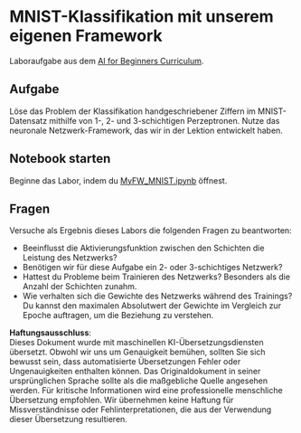 # MNIST-Klassifikation mit unserem eigenen Framework

Laboraufgabe aus dem [AI for Beginners Curriculum](https://github.com/microsoft/ai-for-beginners).

## Aufgabe

Löse das Problem der Klassifikation handgeschriebener Ziffern im MNIST-Datensatz mithilfe von 1-, 2- und 3-schichtigen Perzeptronen. Nutze das neuronale Netzwerk-Framework, das wir in der Lektion entwickelt haben.

## Notebook starten

Beginne das Labor, indem du [MyFW_MNIST.ipynb](../../../../../../lessons/3-NeuralNetworks/04-OwnFramework/lab/MyFW_MNIST.ipynb) öffnest.

## Fragen

Versuche als Ergebnis dieses Labors die folgenden Fragen zu beantworten:

- Beeinflusst die Aktivierungsfunktion zwischen den Schichten die Leistung des Netzwerks?
- Benötigen wir für diese Aufgabe ein 2- oder 3-schichtiges Netzwerk?
- Hattest du Probleme beim Trainieren des Netzwerks? Besonders als die Anzahl der Schichten zunahm.
- Wie verhalten sich die Gewichte des Netzwerks während des Trainings? Du kannst den maximalen Absolutwert der Gewichte im Vergleich zur Epoche auftragen, um die Beziehung zu verstehen.

**Haftungsausschluss**:  
Dieses Dokument wurde mit maschinellen KI-Übersetzungsdiensten übersetzt. Obwohl wir uns um Genauigkeit bemühen, sollten Sie sich bewusst sein, dass automatisierte Übersetzungen Fehler oder Ungenauigkeiten enthalten können. Das Originaldokument in seiner ursprünglichen Sprache sollte als die maßgebliche Quelle angesehen werden. Für kritische Informationen wird eine professionelle menschliche Übersetzung empfohlen. Wir übernehmen keine Haftung für Missverständnisse oder Fehlinterpretationen, die aus der Verwendung dieser Übersetzung resultieren.